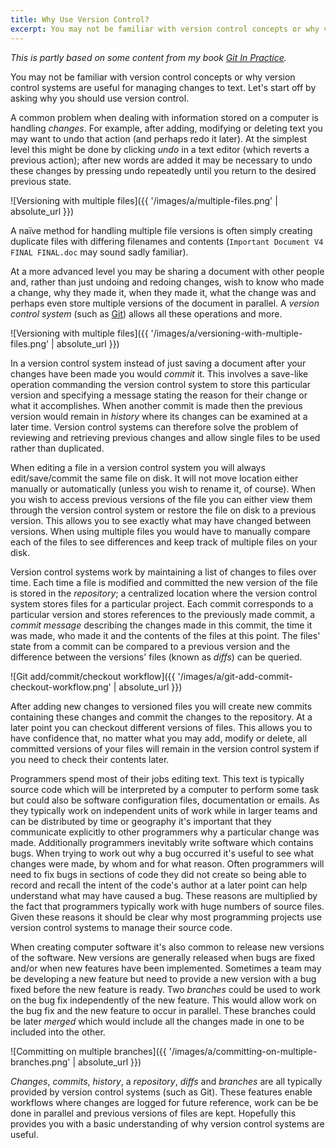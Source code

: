 ```yaml
---
title: Why Use Version Control?
excerpt: You may not be familiar with version control concepts or why version control systems are useful for managing changes to text. Let’s start off by asking why you should use version control.
---
```

_This is partly based on some content from my book [Git In Practice](https://www.manning.com/books/git-in-practice?a_bid=5688bbf4&a_aid=MikeMcQuaid)._

You may not be familiar with version control concepts or why version control systems are useful for managing changes to text. Let's start off by asking why you should use version control.

A common problem when dealing with information stored on a computer is handling _changes_. For example, after adding, modifying or deleting text you may want to undo that action (and perhaps redo it later). At the simplest level this might be done by clicking _undo_ in a text editor (which reverts a previous action); after new words are added it may be necessary to undo these changes by pressing undo repeatedly until you return to the desired previous state.

![Versioning with multiple files]({{ '/images/a/multiple-files.png' | absolute_url }})

A naïve method for handling multiple file versions is often simply creating duplicate files with differing filenames and contents (`Important Document V4 FINAL FINAL.doc` may sound sadly familiar).

At a more advanced level you may be sharing a document with other people and, rather than just undoing and redoing changes, wish to know who made a change, why they made it, when they made it, what the change was and perhaps even store multiple versions of the document in parallel. A _version control system_ (such as [Git](https://www.git-scm.com)) allows all these operations and more.

![Versioning with multiple files]({{ '/images/a/versioning-with-multiple-files.png' | absolute_url }})

In a version control system instead of just saving a document after your changes have been made you would _commit_ it. This involves a save-like operation commanding the version control system to store this particular version and specifying a message stating the reason for their change or what it accomplishes. When another commit is made then the previous version would remain in _history_ where its changes can be examined at a later time. Version control systems can therefore solve the problem of reviewing and retrieving previous changes and allow single files to be used rather than duplicated.

When editing a file in a version control system you will always edit/save/commit the same file on disk. It will not move location either manually or automatically (unless you wish to rename it, of course). When you wish to access previous versions of the file you can either view them through the version control system or restore the file on disk to a previous version. This allows you to see exactly what may have changed between versions. When using multiple files you would have to manually compare each of the files to see differences and keep track of multiple files on your disk.

Version control systems work by maintaining a list of changes to files over time. Each time a file is modified and committed the new version of the file is stored in the _repository_; a centralized location where the version control system stores files for a particular project. Each commit corresponds to a particular version and stores references to the previously made commit, a _commit message_ describing the changes made in this commit, the time it was made, who made it and the contents of the files at this point. The files' state from a commit can be compared to a previous version and the difference between the versions' files (known as _diffs_) can be queried.

![Git add/commit/checkout workflow]({{ '/images/a/git-add-commit-checkout-workflow.png' | absolute_url }})

After adding new changes to versioned files you will create new commits containing these changes and commit the changes to the repository. At a later point you can checkout different versions of files. This allows you to have confidence that, no matter what you may add, modify or delete, all committed versions of your files will remain in the version control system if you need to check their contents later.

Programmers spend most of their jobs editing text. This text is typically source code which will be interpreted by a computer to perform some task but could also be software configuration files, documentation or emails. As they typically work on independent units of work while in larger teams and can be distributed by time or geography it's important that they communicate explicitly to other programmers why a particular change was made. Additionally programmers inevitably write software which contains bugs. When trying to work out why a bug occurred it's useful to see what changes were made, by whom and for what reason. Often programmers will need to fix bugs in sections of code they did not create so being able to record and recall the intent of the code's author at a later point can help understand what may have caused a bug. These reasons are multiplied by the fact that programmers typically work with huge numbers of source files. Given these reasons it should be clear why most programming projects use version control systems to manage their source code.

When creating computer software it's also common to release new versions of the software. New versions are generally released when bugs are fixed and/or when new features have been implemented. Sometimes a team may be developing a new feature but need to provide a new version with a bug fixed before the new feature is ready. Two _branches_ could be used to work on the bug fix independently of the new feature. This would allow work on the bug fix and the new feature to occur in parallel. These branches could be later _merged_ which would include all the changes made in one to be included into the other.

![Committing on multiple branches]({{ '/images/a/committing-on-multiple-branches.png' | absolute_url }})

_Changes_, _commits_, _history_, a _repository_, _diffs_ and _branches_ are all typically provided by version control systems (such as Git). These features enable workflows where changes are logged for future reference, work can be be done in parallel and previous versions of files are kept. Hopefully this provides you with a basic understanding of why version control systems are useful.

